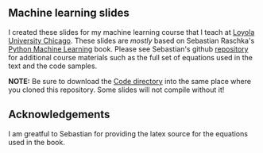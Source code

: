 ## Machine learning slides

I created these slides for my machine learning course that I teach at [Loyola University Chicago](http://www.luc.edu/cs/). These slides are *mostly* based on Sebastian Raschka's [Python Machine Learning](https://www.amazon.com/Python-Machine-Learning-Sebastian-Raschka/dp/1783555130/ref=sr_1_1?ie=UTF8&qid=1496671816&sr=8-1&keywords=python+machine+learning) book. Please see Sebastian's github [repository](https://github.com/rasbt/python-machine-learning-book) for additional course materials such as the full set of equations used in the text and the code samples.

**NOTE:** Be sure to download the [Code directory](https://github.com/rasbt/python-machine-learning-book/tree/master/code) into the same place where you cloned this repository. Some slides will not compile without it!
## Acknowledgements

I am greatful to Sebastian for providing the latex source for the equations used in the book.
